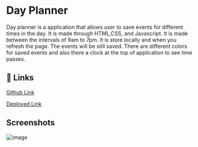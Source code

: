 
# Day Planner
Day planner is a application that allows user to save events for different times in the day. It is made through HTML,CSS, and Javascript. It is made between the intervals of 9am to 7pm. It is store locally and when you refresh the page. The events will be still saved. There are different colors for saved events and also there a clock at the top of application to see time passes.
## 🔗 Links
[Github Link](https://github.com/EagleLe/5-Day-Planner)

[Deployed Link](https://eaglele.github.io/5-Day-Planner/)


  
## Screenshots
![image](https://user-images.githubusercontent.com/85507148/130021409-1dc34375-b8ad-4832-9413-d6df3f13fdc4.png)



  
